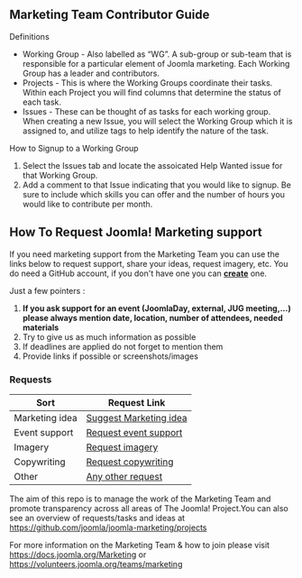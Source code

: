 ## Marketing Team Contributor Guide 

Definitions 
- Working Group - Also labelled as “WG”.  A sub-group or sub-team that is responsible for a particular element of Joomla marketing. Each Working Group has a leader and contributors. 
- Projects - This is where the Working Groups coordinate their tasks. Within each Project you will find columns that determine the status of each task. 
- Issues - These can be thought of as tasks for each working group. When creating a new
Issue, you will select the Working Group which it is assigned to, and utilize tags to help identify the nature of the task. 

How to Signup to a Working Group
1. Select the Issues tab and locate the assoicated Help Wanted issue for that Working Group. 
2. Add a comment to that Issue indicating that you would like to signup. Be sure to include which skills you can offer and the number of hours you would like to contribute per month. 




## How To Request Joomla! Marketing support

If you need marketing support from the Marketing Team you can use the links below to request support, share your ideas, request imagery, etc. You do need a GitHub account, if you don't have one you can **[create](https://github.com/join)** one.

Just a few pointers :

1. **If you ask support for an event (JoomlaDay, external, JUG meeting,...) please always mention date, location, number of attendees, needed materials**
2. Try to give us as much information as possible
3. If deadlines are applied do not forget to mention them
4. Provide links if possible or screenshots/images

### Requests

Sort | Request Link
------- | ------
Marketing idea | [Suggest Marketing idea](https://github.com/joomla/joomla-marketing/issues/new?title=[IDEA]%20&body=Please%20describe%20the%20idea)
Event support | [Request event support](https://github.com/joomla/joomla-marketing/issues/new?title=[event]%20&body=Please%20describe%20the%20event%20and%20your%20needs)
Imagery | [Request imagery](https://github.com/joomla/joomla-marketing/issues/new?title=[imagery]%20&body=Please%20describe%20the%20imagery%20you%20need)
Copywriting | [Request copywriting](https://github.com/joomla/joomla-marketing/issues/new?title=[copywriting]%20&body=Please%20describe%20the%20copywriting%20you%20need)
Other | [Any other request](https://github.com/joomla/joomla-marketing/issues/new?title=[other]%20&body=Please%20describe%20how%20we%20can%20help%20you)


The aim of this repo is to manage the work of the Marketing Team and promote transparency across all areas of The Joomla! Project.You can also see an overview of requests/tasks and ideas at https://github.com/joomla/joomla-marketing/projects 

For more information on the Marketing Team & how to join please visit https://docs.joomla.org/Marketing or https://volunteers.joomla.org/teams/marketing



